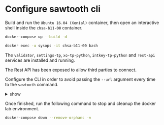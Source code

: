 # Configure sawtooth cli

Build and run the `Ubuntu 16.04 (Xenial)` container, then open an interactive shell inside the `chsa-b11-00` container.

```bash
docker-compose up --build -d

docker exec -u sysops -it chsa-b11-00 bash
```

The `validator`, `settings-tp`, `xo-tp-python`, `intkey-tp-python` and `rest-api` services are installed and running.

The Rest API has been exposed to allow third parties to connect.

Configure the CLI in order to avoid passing the `--url` argument every time to the `sawtooth` command.

<details><summary>show</summary>
<p>

1. Copy the CLI configuration file example.

```bash
sudo cp -av /etc/sawtooth/cli.toml.example /etc/sawtooth/cli.toml
```

2. Add the following line to the CLI configuration file `/etc/sawtooth/cli.toml`.

```toml
url = "http://chsa-b11-00:8008"
```

* Fix the CLI configuration file permissions.

```bash
sudo chmod +r /etc/sawtooth/cli.toml
```

2. Test the CLI.

```bash
sawtooth block list
```

### References

* sawtooth.hyperledger.org > Docs > Release 1.0.5  > System Administator's Guide > [Configuring Sawtooth](https://sawtooth.hyperledger.org/docs/core/releases/1.0.5/sysadmin_guide/configuring_sawtooth/path_configuration_file.html)

* Issue (limited scope of use) > (https://jira.hyperledger.org/browse/STL-1308)

</p>
</details>

Once finished, run the following command to stop and cleanup the docker lab environment.

```bash
docker-compose down --remove-orphans -v
```

